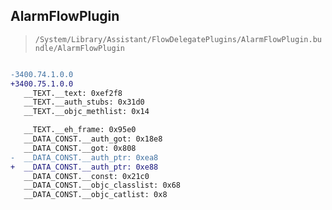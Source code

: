 ## AlarmFlowPlugin

> `/System/Library/Assistant/FlowDelegatePlugins/AlarmFlowPlugin.bundle/AlarmFlowPlugin`

```diff

-3400.74.1.0.0
+3400.75.1.0.0
   __TEXT.__text: 0xef2f8
   __TEXT.__auth_stubs: 0x31d0
   __TEXT.__objc_methlist: 0x14

   __TEXT.__eh_frame: 0x95e0
   __DATA_CONST.__auth_got: 0x18e8
   __DATA_CONST.__got: 0x808
-  __DATA_CONST.__auth_ptr: 0xea8
+  __DATA_CONST.__auth_ptr: 0xe88
   __DATA_CONST.__const: 0x21c0
   __DATA_CONST.__objc_classlist: 0x68
   __DATA_CONST.__objc_catlist: 0x8

```
